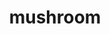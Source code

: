 ---
layout: food&drink
title: mushroom
emoji: mushroom
permalink: 🍄.html
image: assets/img/3moji/mushroom.png
---
